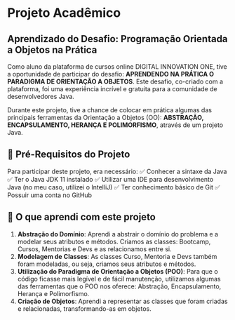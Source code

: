 # Projeto Acadêmico 
## Aprendizado do Desafio: Programação Orientada a Objetos na Prática

Como aluno da plataforma de cursos online DIGITAL INNOVATION ONE, tive a oportunidade de participar do desafio: **APRENDENDO NA PRÁTICA O PARADIGMA DE ORIENTAÇÃO A OBJETOS**. Este desafio, co-criado com a plataforma, foi uma experiência incrível e gratuita para a comunidade de desenvolvedores Java.

Durante este projeto, tive a chance de colocar em prática algumas das principais ferramentas da Orientação a Objetos (OO): **ABSTRAÇÃO, ENCAPSULAMENTO, HERANÇA E POLIMORFISMO**, através de um projeto Java.

## 🛑 Pré-Requisitos do Projeto

Para participar deste projeto, era necessário:
✅ Conhecer a sintaxe da Java
✅ Ter o Java JDK 11 instalado
✅ Utilizar uma IDE para desenvolvimento Java (no meu caso, utilizei o IntelliJ)
✅ Ter conhecimento básico de Git
✅ Possuir uma conta no GitHub

## 👣 O que aprendi com este projeto

1. **Abstração do Domínio**: Aprendi a abstrair o domínio do problema e a modelar seus atributos e métodos. Criamos as classes: Bootcamp, Cursos, Mentorias e Devs e as relacionamos entre si.
2. **Modelagem de Classes**: As classes Curso, Mentoria e Devs também foram modeladas, ou seja, criamos seus atributos e métodos.
3. **Utilização do Paradigma de Orientação a Objetos (POO)**: Para que o código ficasse mais legível e de fácil manutenção, utilizamos algumas das ferramentas que o POO nos oferece: Abstração, Encapsulamento, Herança e Polimorfismo.
4. **Criação de Objetos**: Aprendi a representar as classes que foram criadas e relacionadas, transformando-as em objetos.
